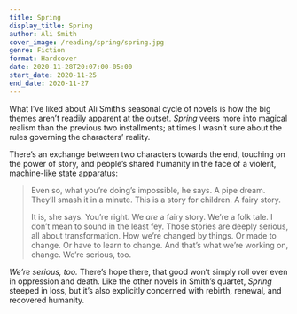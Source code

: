 ```yaml
---
title: Spring
display_title: Spring
author: Ali Smith
cover_image: /reading/spring/spring.jpg
genre: Fiction
format: Hardcover
date: 2020-11-28T20:07:00-05:00
start_date: 2020-11-25
end_date: 2020-11-27
---
```


What I’ve liked about Ali Smith’s seasonal cycle of novels is how the big themes aren’t readily apparent at the outset. *Spring* veers more into magical realism than the previous two installments; at times I wasn’t sure about the rules governing the characters’ reality.

There’s an exchange between two characters towards the end, touching on the power of story, and people’s shared humanity in the face of a violent, machine-like state apparatus:

> Even so, what you’re doing’s impossible, he says. A pipe dream. They’ll smash it in a minute. This is a story for children. A fairy story.
> 
> It is, she says. You’re right. We *are* a fairy story. We’re a folk tale. I don’t mean to sound in the least fey. Those stories are deeply serious, all about transformation. How we’re changed by things. Or made to change. Or have to learn to change. And that’s what we’re working on, change. We’re serious, too.

*We’re serious, too.* There’s hope there, that good won’t simply roll over even in oppression and death. Like the other novels in Smith’s quartet, *Spring* steeped in loss, but it’s also explicitly concerned with rebirth, renewal, and recovered humanity.